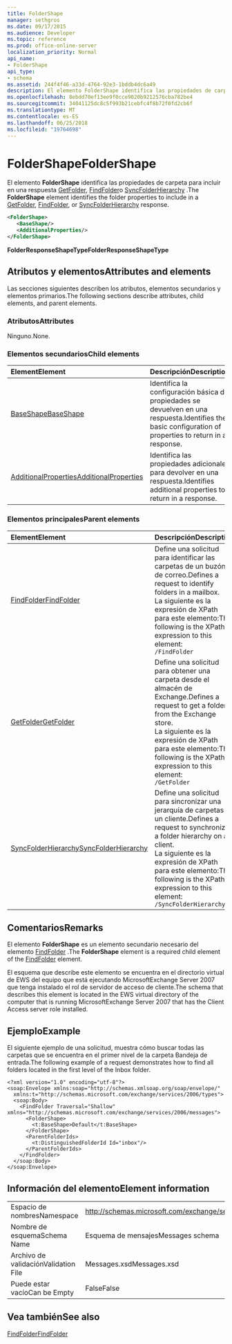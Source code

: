 ```yaml
---
title: FolderShape
manager: sethgros
ms.date: 09/17/2015
ms.audience: Developer
ms.topic: reference
ms.prod: office-online-server
localization_priority: Normal
api_name:
- FolderShape
api_type:
- schema
ms.assetid: 244f4f46-a33d-4764-92e3-1bddb4dc6a49
description: El elemento FolderShape identifica las propiedades de carpeta para incluir en una respuesta GetFolder, FindFolder o SyncFolderHierarchy.
ms.openlocfilehash: 8ebdd70ef13ee9f0cce9020b9212576cba782be4
ms.sourcegitcommit: 34041125dc8c5f993b21cebfc4f8b72f0fd2cb6f
ms.translationtype: MT
ms.contentlocale: es-ES
ms.lasthandoff: 06/25/2018
ms.locfileid: "19764698"
---
```

# <a name="foldershape"></a><span data-ttu-id="56de3-103">FolderShape</span><span class="sxs-lookup"><span data-stu-id="56de3-103">FolderShape</span></span>

<span data-ttu-id="56de3-104">El elemento **FolderShape** identifica las propiedades de carpeta para incluir en una respuesta [GetFolder](getfolder.md), [FindFolder](findfolder.md)o [SyncFolderHierarchy](syncfolderhierarchy.md) .</span><span class="sxs-lookup"><span data-stu-id="56de3-104">The **FolderShape** element identifies the folder properties to include in a [GetFolder](getfolder.md), [FindFolder](findfolder.md), or [SyncFolderHierarchy](syncfolderhierarchy.md) response.</span></span> 
  
```xml
<FolderShape>
   <BaseShape/>
   <AdditionalProperties/>
</FolderShape>
```

 <span data-ttu-id="56de3-105">**FolderResponseShapeType**</span><span class="sxs-lookup"><span data-stu-id="56de3-105">**FolderResponseShapeType**</span></span>
## <a name="attributes-and-elements"></a><span data-ttu-id="56de3-106">Atributos y elementos</span><span class="sxs-lookup"><span data-stu-id="56de3-106">Attributes and elements</span></span>

<span data-ttu-id="56de3-107">Las secciones siguientes describen los atributos, elementos secundarios y elementos primarios.</span><span class="sxs-lookup"><span data-stu-id="56de3-107">The following sections describe attributes, child elements, and parent elements.</span></span>
  
### <a name="attributes"></a><span data-ttu-id="56de3-108">Atributos</span><span class="sxs-lookup"><span data-stu-id="56de3-108">Attributes</span></span>

<span data-ttu-id="56de3-109">Ninguno.</span><span class="sxs-lookup"><span data-stu-id="56de3-109">None.</span></span>
  
### <a name="child-elements"></a><span data-ttu-id="56de3-110">Elementos secundarios</span><span class="sxs-lookup"><span data-stu-id="56de3-110">Child elements</span></span>

|<span data-ttu-id="56de3-111">**Element**</span><span class="sxs-lookup"><span data-stu-id="56de3-111">**Element**</span></span>|<span data-ttu-id="56de3-112">**Descripción**</span><span class="sxs-lookup"><span data-stu-id="56de3-112">**Description**</span></span>|
|:-----|:-----|
|[<span data-ttu-id="56de3-113">BaseShape</span><span class="sxs-lookup"><span data-stu-id="56de3-113">BaseShape</span></span>](baseshape.md) <br/> |<span data-ttu-id="56de3-114">Identifica la configuración básica de propiedades se devuelven en una respuesta.</span><span class="sxs-lookup"><span data-stu-id="56de3-114">Identifies the basic configuration of properties to return in a response.</span></span>  <br/> |
|[<span data-ttu-id="56de3-115">AdditionalProperties</span><span class="sxs-lookup"><span data-stu-id="56de3-115">AdditionalProperties</span></span>](additionalproperties.md) <br/> |<span data-ttu-id="56de3-116">Identifica las propiedades adicionales para devolver en una respuesta.</span><span class="sxs-lookup"><span data-stu-id="56de3-116">Identifies additional properties to return in a response.</span></span>  <br/> |
   
### <a name="parent-elements"></a><span data-ttu-id="56de3-117">Elementos principales</span><span class="sxs-lookup"><span data-stu-id="56de3-117">Parent elements</span></span>

|<span data-ttu-id="56de3-118">**Element**</span><span class="sxs-lookup"><span data-stu-id="56de3-118">**Element**</span></span>|<span data-ttu-id="56de3-119">**Descripción**</span><span class="sxs-lookup"><span data-stu-id="56de3-119">**Description**</span></span>|
|:-----|:-----|
|[<span data-ttu-id="56de3-120">FindFolder</span><span class="sxs-lookup"><span data-stu-id="56de3-120">FindFolder</span></span>](findfolder.md) <br/> |<span data-ttu-id="56de3-121">Define una solicitud para identificar las carpetas de un buzón de correo.</span><span class="sxs-lookup"><span data-stu-id="56de3-121">Defines a request to identify folders in a mailbox.</span></span>  <br/> <span data-ttu-id="56de3-122">La siguiente es la expresión de XPath para este elemento:</span><span class="sxs-lookup"><span data-stu-id="56de3-122">The following is the XPath expression to this element:</span></span>  <br/>  `/FindFolder` <br/> |
|[<span data-ttu-id="56de3-123">GetFolder</span><span class="sxs-lookup"><span data-stu-id="56de3-123">GetFolder</span></span>](getfolder.md) <br/> |<span data-ttu-id="56de3-124">Define una solicitud para obtener una carpeta desde el almacén de Exchange.</span><span class="sxs-lookup"><span data-stu-id="56de3-124">Defines a request to get a folder from the Exchange store.</span></span>  <br/> <span data-ttu-id="56de3-125">La siguiente es la expresión de XPath para este elemento:</span><span class="sxs-lookup"><span data-stu-id="56de3-125">The following is the XPath expression to this element:</span></span>  <br/>  `/GetFolder` <br/> |
|[<span data-ttu-id="56de3-126">SyncFolderHierarchy</span><span class="sxs-lookup"><span data-stu-id="56de3-126">SyncFolderHierarchy</span></span>](syncfolderhierarchy.md) <br/> |<span data-ttu-id="56de3-127">Define una solicitud para sincronizar una jerarquía de carpetas en un cliente.</span><span class="sxs-lookup"><span data-stu-id="56de3-127">Defines a request to synchronize a folder hierarchy on a client.</span></span>  <br/> <span data-ttu-id="56de3-128">La siguiente es la expresión de XPath para este elemento:</span><span class="sxs-lookup"><span data-stu-id="56de3-128">The following is the XPath expression to this element:</span></span>  <br/>  `/SyncFolderHierarchy` <br/> |
   
## <a name="remarks"></a><span data-ttu-id="56de3-129">Comentarios</span><span class="sxs-lookup"><span data-stu-id="56de3-129">Remarks</span></span>

<span data-ttu-id="56de3-130">El elemento **FolderShape** es un elemento secundario necesario del elemento [FindFolder](findfolder.md) .</span><span class="sxs-lookup"><span data-stu-id="56de3-130">The **FolderShape** element is a required child element of the [FindFolder](findfolder.md) element.</span></span> 
  
<span data-ttu-id="56de3-131">El esquema que describe este elemento se encuentra en el directorio virtual de EWS del equipo que está ejecutando MicrosoftExchange Server 2007 que tenga instalado el rol de servidor de acceso de cliente.</span><span class="sxs-lookup"><span data-stu-id="56de3-131">The schema that describes this element is located in the EWS virtual directory of the computer that is running MicrosoftExchange Server 2007 that has the Client Access server role installed.</span></span>
  
## <a name="example"></a><span data-ttu-id="56de3-132">Ejemplo</span><span class="sxs-lookup"><span data-stu-id="56de3-132">Example</span></span>

<span data-ttu-id="56de3-133">El siguiente ejemplo de una solicitud, muestra cómo buscar todas las carpetas que se encuentra en el primer nivel de la carpeta Bandeja de entrada.</span><span class="sxs-lookup"><span data-stu-id="56de3-133">The following example of a request demonstrates how to find all folders located in the first level of the Inbox folder.</span></span>
  
```
<?xml version="1.0" encoding="utf-8"?>
<soap:Envelope xmlns:soap="http://schemas.xmlsoap.org/soap/envelope/"
  xmlns:t="http://schemas.microsoft.com/exchange/services/2006/types">
  <soap:Body>
    <FindFolder Traversal="Shallow" xmlns="http://schemas.microsoft.com/exchange/services/2006/messages">
      <FolderShape>
        <t:BaseShape>Default</t:BaseShape>
      </FolderShape>
      <ParentFolderIds>
        <t:DistinguishedFolderId Id="inbox"/>
      </ParentFolderIds>
    </FindFolder>
  </soap:Body>
</soap:Envelope>
```

## <a name="element-information"></a><span data-ttu-id="56de3-134">Información del elemento</span><span class="sxs-lookup"><span data-stu-id="56de3-134">Element information</span></span>

|||
|:-----|:-----|
|<span data-ttu-id="56de3-135">Espacio de nombres</span><span class="sxs-lookup"><span data-stu-id="56de3-135">Namespace</span></span>  <br/> |http://schemas.microsoft.com/exchange/services/2006/messages  <br/> |
|<span data-ttu-id="56de3-136">Nombre de esquema</span><span class="sxs-lookup"><span data-stu-id="56de3-136">Schema Name</span></span>  <br/> |<span data-ttu-id="56de3-137">Esquema de mensajes</span><span class="sxs-lookup"><span data-stu-id="56de3-137">Messages schema</span></span>  <br/> |
|<span data-ttu-id="56de3-138">Archivo de validación</span><span class="sxs-lookup"><span data-stu-id="56de3-138">Validation File</span></span>  <br/> |<span data-ttu-id="56de3-139">Messages.xsd</span><span class="sxs-lookup"><span data-stu-id="56de3-139">Messages.xsd</span></span>  <br/> |
|<span data-ttu-id="56de3-140">Puede estar vacío</span><span class="sxs-lookup"><span data-stu-id="56de3-140">Can be Empty</span></span>  <br/> |<span data-ttu-id="56de3-141">False</span><span class="sxs-lookup"><span data-stu-id="56de3-141">False</span></span>  <br/> |
   
## <a name="see-also"></a><span data-ttu-id="56de3-142">Vea también</span><span class="sxs-lookup"><span data-stu-id="56de3-142">See also</span></span>



[<span data-ttu-id="56de3-143">FindFolder</span><span class="sxs-lookup"><span data-stu-id="56de3-143">FindFolder</span></span>](findfolder.md)

